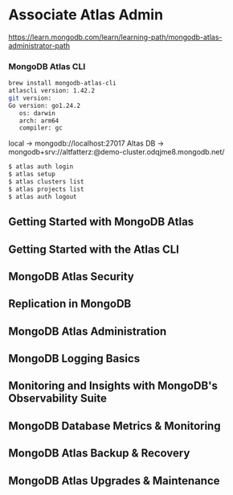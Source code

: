 # Associate Atlas Admin
https://learn.mongodb.com/learn/learning-path/mongodb-atlas-administrator-path

### MongoDB Atlas CLI

```bash
brew install mongodb-atlas-cli
atlascli version: 1.42.2
git version:
Go version: go1.24.2
   os: darwin
   arch: arm64
   compiler: gc
```

local -> mongodb://localhost:27017
Altas DB -> mongodb+srv://altfatterz:<password>@demo-cluster.odqjme8.mongodb.net/

```bash
$ atlas auth login
$ atlas setup
$ atlas clusters list
$ atlas projects list
$ atlas auth logout
```

## Getting Started with MongoDB Atlas

## Getting Started with the Atlas CLI

## MongoDB Atlas Security

## Replication in MongoDB

## MongoDB Atlas Administration

## MongoDB Logging Basics

## Monitoring and Insights with MongoDB's Observability Suite

## MongoDB Database Metrics & Monitoring

## MongoDB Atlas Backup & Recovery

## MongoDB Atlas Upgrades & Maintenance


